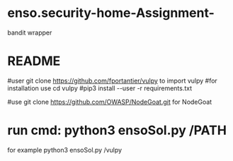 # enso.security-home-Assignment-
bandit wrapper

# README
#user git clone https://github.com/fportantier/vulpy to import vulpy
#for installation use cd vulpy
#pip3 install --user -r requirements.txt

#use git clone https://github.com/OWASP/NodeGoat.git for NodeGoat


#  run cmd: python3 ensoSol.py /PATH
for example python3 ensoSol.py /vulpy
